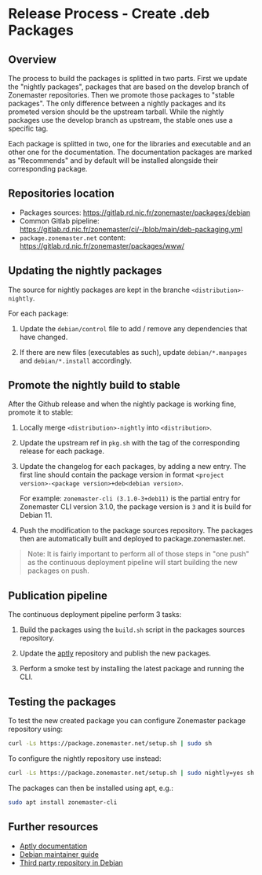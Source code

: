 Release Process - Create .deb Packages
=====================================


## Overview

The process to build the packages is splitted in two parts. First we update the
"nightly packages", packages that are based on the develop branch of Zonemaster
repositories. Then we promote those packages to "stable packages". The only
difference between a nightly packages and its prometed version should be the
upstream tarball. While the nightly packages use the develop branch as upstream,
the stable ones use a specific tag.

Each package is splitted in two, one for the libraries and executable and an
other one for the documentation. The documentation packages are marked as
"Recommends" and by default will be installed alongside their corresponding
package.

## Repositories location

* Packages sources: https://gitlab.rd.nic.fr/zonemaster/packages/debian
* Common Gitlab pipeline: https://gitlab.rd.nic.fr/zonemaster/ci/-/blob/main/deb-packaging.yml
* `package.zonemaster.net` content: https://gitlab.rd.nic.fr/zonemaster/packages/www/

## Updating the nightly packages

The source for nightly packages are kept in the branche `<distribution>-nightly`.

For each package:

1. Update the `debian/control` file to add / remove any dependencies that have
   changed.

2. If there are new files (executables as such), update `debian/*.manpages` and
   `debian/*.install` accordingly.

## Promote the nightly build to stable

After the Github release and when the nightly package is working fine, promote
it to stable:

1. Locally merge `<distribution>-nightly` into `<distribution>`.

2. Update the upstream ref in `pkg.sh` with the tag of the corresponding release
   for each package.

3. Update the changelog for each packages, by adding a new entry. The first line
   should contain the package version in format
   `<project version>-<package version>+deb<debian version>`.

   For example:  `zonemaster-cli (3.1.0-3+deb11)` is the partial entry for
   Zonemaster CLI version 3.1.0, the package version is `3` and it is build for
   Debian 11.

4. Push the modification to the package sources repository. The packages then
   are automatically built and deployed to package.zonemaster.net.

> Note: It is fairly important to perform all of those steps in "one push"
> as the continuous deployment pipeline will start building the new packages
> on push.

## Publication pipeline

The continuous deployment pipeline perform 3 tasks:

1. Build the packages using the `build.sh` script in the packages sources
   repository.

2. Update the [aptly] repository and publish the new packages.

3. Perform a smoke test by installing the latest package and running the CLI.


## Testing the packages

To test the new created package you can configure Zonemaster package repository
using:

```sh
curl -Ls https://package.zonemaster.net/setup.sh | sudo sh
```

To configure the nightly repository use instead:

```sh
curl -Ls https://package.zonemaster.net/setup.sh | sudo nightly=yes sh
```

The packages can then be installed using apt, e.g.:

```sh
sudo apt install zonemaster-cli
```


## Further resources
* [Aptly documentation](https://www.aptly.info/doc/overview/)
* [Debian maintainer guide](https://www.debian.org/doc/manuals/maint-guide/)
* [Third party repository in Debian](https://wiki.debian.org/DebianRepository/UseThirdParty)

[aptly]: https://aplty.info
